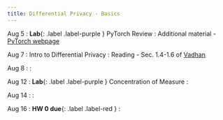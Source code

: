 ```yaml
---
title: Differential Privacy - Basics
---
```


Aug 5
: **Lab**{: .label .label-purple }
    PyTorch Review
  : Additional material - [PyTorch webpage](https://pytorch.org/tutorials/beginner/introyt) 

Aug 7
: Intro to Differential Privacy
  : Reading - Sec. 1.4-1.6 of [Vadhan](https://privacytools.seas.harvard.edu/files/privacytools/files/complexityprivacy_1.pdf)

Aug 8
:
  : 

Aug 12
: **Lab**{: .label .label-purple } Concentration of Measure
    : 

Aug 14
:
    :

Aug 16
: **HW 0 due**{: .label .label-red }
    :
